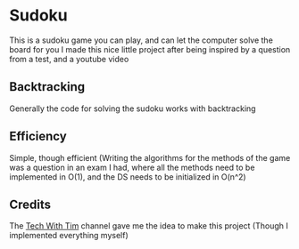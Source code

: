 # Sudoku
This is a sudoku game you can play, and can let the computer solve the board for you
I made this nice little project after being inspired by a question from a test, and a youtube video

## Backtracking
Generally the code for solving the sudoku works with backtracking

## Efficiency
Simple, though efficient (Writing the algorithms for the methods of the game was a question in 
an exam I had, where all the methods need to be implemented in O(1), and the DS needs to be
initialized in O(n^2)

## Credits
The [Tech With Tim](https://www.youtube.com/channel/UC4JX40jDee_tINbkjycV4Sg) channel gave me the idea to make this project (Though I implemented everything myself)
